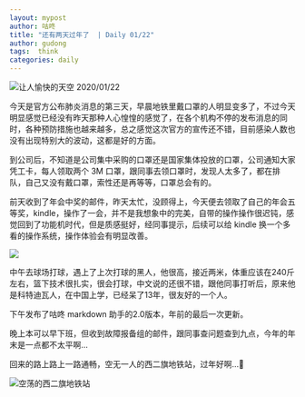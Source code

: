 ```yaml
---
layout: mypost
author: 咕咚
title: "还有两天过年了  | Daily 01/22"
author: gudong
tags:  think
categories: daily
---
```


![让人愉快的天空 2020/01/22](https://cdn.jsdelivr.net/gh/maoruibin/assets/pic/2020/IMG_20200122_085401.jpg)

今天是官方公布肺炎消息的第三天，早晨地铁里戴口罩的人明显变多了，不过今天明显感觉已经没有昨天那种人心惶惶的感觉了，在各个机构不停的发布消息的同时，各种预防措施也越来越多，总之感觉这次官方的宣传还不错，目前感染人数也没有出现特别大的波动，这都是好的方面。

到公司后，不知道是公司集中采购的口罩还是国家集体投放的口罩，公司通知大家凭工卡，每人领取两个 3M 口罩，跟同事去领口罩时，发现人太多了，都在排队，自己又没有戴口罩，索性还是再等等，口罩总会有的。

前天收到了年会中奖的邮件，昨天太忙，没顾得上，今天便去领取了自己的年会五等奖，kindle，操作了一会，并不是我想象中的完美，自带的操作操作很迟钝，感觉回到了功能机时代，但是质感挺好，经同事提示，后续可以给 kindle 换一个多看的操作系统，操作体验会有明显改善。

![](https://cdn.jsdelivr.net/gh/maoruibin/assets/pic/2020/IMG_20200122_110018.jpg)

中午去球场打球，遇上了上次打球的黑人，他很高，接近两米，体重应该在240斤左右，篮下技术很扎实，很会打球，中文说的还很不错，跟他同事打听后，原来他是科特迪瓦人，在中国上学，已经呆了13年，很友好的一个人。

下午发布了咕咚 markdown 助手的2.0版本，年前的最后一次更新。

晚上本可以早下班，但收到故障报备组的邮件，跟同事查问题查到九点，今年的年末是一点都不太平啊…

回来的路上路上一路通畅，空无一人的西二旗地铁站，过年好啊…🤣

![空荡的西二旗地铁站](https://cdn.jsdelivr.net/gh/maoruibin/assets/pic/2020/IMG_20200122_212457.jpg)
